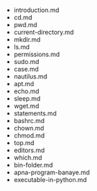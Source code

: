 - introduction.md
- cd.md
- pwd.md
- current-directory.md
- mkdir.md
- ls.md
- permissions.md
- sudo.md
- case.md
- nautilus.md
- apt.md
- echo.md
- sleep.md
- wget.md
- statements.md
- bashrc.md
- chown.md
- chmod.md
- top.md
- editors.md
- which.md
- bin-folder.md
- apna-program-banaye.md
- executable-in-python.md